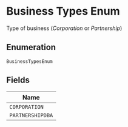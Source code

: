 
# Business Types Enum

Type of business (<i>Corporation</i> or <i>Partnership</i>)

## Enumeration

`BusinessTypesEnum`

## Fields

| Name |
|  --- |
| `CORPORATION` |
| `PARTNERSHIPDBA` |

